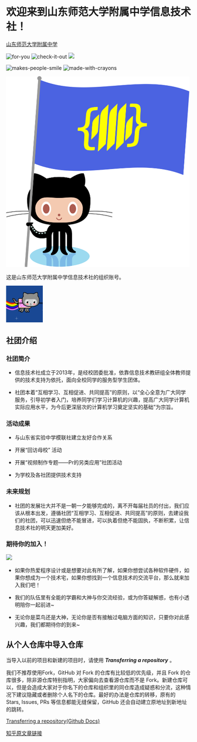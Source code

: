 <!-- 这个才是在组织首页展示的文档。由于不明原因，GitHub的链接貌似有问题，默认的起始位置为.github\，而不是.github\profile\ -->

# 欢迎来到山东师范大学附属中学信息技术社！

[山东师范大学附属中学](http://www.fuzhong.sdnu.edu.cn/)

![for-you](https://forthebadge.com/images/badges/for-you.svg) ![check-it-out](https://forthebadge.com/images/badges/check-it-out.svg) ![](https://forthebadge.com/images/badges/it-works-why.svg)

![makes-people-smile](https://forthebadge.com/images/badges/makes-people-smile.svg) ![made-with-crayons](https://forthebadge.com/images/badges/made-with-crayons.svg)

<img src="profile/img/logo.svg" width="500px" alt="社旗">

<!-- ![社旗](profile/img/logo.svg) -->

这是山东师范大学附属中学信息技术社的组织账号。

<img src="profile/img/nyantocat.gif" width="100px">

## 社团介绍

### 社团简介

- 信息技术社成立于2013年，是经校团委批准，依靠信息技术教研组全体教师提供的技术支持为依托，面向全校同学的服务型学生团体。

- 社团本着“互相学习、互相促进、共同提高”的原则，以“全心全意为广大同学服务，引导初学者入门，培养同学们学习计算机的兴趣，提高广大同学计算机实际应用水平，为今后更深层次的计算机学习奠定坚实的基础”为宗旨。

### 活动成果

- 与山东省实验中学模联社建立友好合作关系

- 开展“回访母校” 活动

- 开展“视频制作专题——Pr的另类应用”社团活动

- 为学校及各社团提供技术支持

### 未来规划

- 社团的发展壮大并不是一朝一夕能够完成的，离不开每届社员的付出，我们应该从根本出发，遵循社团“互相学习、互相促进、共同提高”的原则，去建设我们的社团，可以迅速但绝不能冒进，可以执着但绝不能固执，不断积累，让信息技术社的明天更加美好。

### 期待你的加入！

[![](https://img.shields.io/badge/CHAT%20US%20ON%20QQ-%20301641239%20-ff69b4?style=for-the-badge&logo=Tencent%20QQ)](https://qm.qq.com/cgi-bin/qm/qr?k=5Z-ny_KDl1SGvgx8gq_8pTHERD1p82Du&jump_from=webapi)

- 如果你热爱程序设计或是想要对此有所了解，如果你想尝试各种软件硬件，如果你想成为一个技术宅，如果你想找到一个信息技术的交流平台，那么就来加入我们吧！

- 我们的队伍里有全能的学霸和大神与你交流经验，或为你答疑解惑，也有小透明陪你一起前进~

- 无论你是菜鸟还是大神，无论你是否有接触过电脑方面的知识，只要你对此感兴趣，我们都期待你的到来~

## 从个人仓库中导入仓库

当导入以前的项目和新建的项目时，请使用 ***Transferring a repository*** 。

我们不推荐使用Fork，GitHub 对 Fork 的仓库有比较低的优先级，并且 Fork 的仓库很多，除非源仓库特别指明，大家偏向去查看源仓库而不是 Fork。新建仓库可以，但是会造成大家对于你名下的仓库和组织里的同仓库造成疑惑和分流，这种情况下建议隐藏或者删除个人名下的仓库。最好的办法是仓库的转移，原有的 Stars, Issues, PRs 等信息都能无缝保留，GitHub 还会自动建立原地址到新地址的跳转。

[Transferring a repository(Github Docs)](https://docs.github.com/cn/repositories/creating-and-managing-repositories/transferring-a-repository)

[知乎原文章链接](https://www.zhihu.com/question/461788322)
